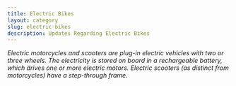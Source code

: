```yaml
---
title: Electric Bikes
layout: category
slug: electric-bikes
description: Updates Regarding Electric Bikes
---
```


_Electric motorcycles and scooters are plug-in electric vehicles with two or three wheels. The electricity is stored on board in a rechargeable battery, which drives one or more electric motors. Electric scooters (as distinct from motorcycles) have a step-through frame._
